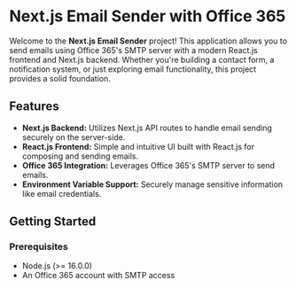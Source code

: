 # Next.js Email Sender with Office 365

Welcome to the **Next.js Email Sender** project! This application allows you to send emails using Office 365's SMTP server with a modern React.js frontend and Next.js backend. Whether you're building a contact form, a notification system, or just exploring email functionality, this project provides a solid foundation.

## Features

- **Next.js Backend:** Utilizes Next.js API routes to handle email sending securely on the server-side.
- **React.js Frontend:** Simple and intuitive UI built with React.js for composing and sending emails.
- **Office 365 Integration:** Leverages Office 365's SMTP server to send emails.
- **Environment Variable Support:** Securely manage sensitive information like email credentials.

## Getting Started

### Prerequisites

- Node.js (>= 16.0.0)
- An Office 365 account with SMTP access

